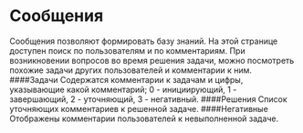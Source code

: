 Сообщения
=============
Сообщения позволяют формировать базу знаний.
На этой странице доступен поиск по пользователям и по комментариям.
При возникновении вопросов во время решения задачи, можно посмотреть похожие задачи
других пользователей и комментарии к ним.
####Задачи
Содержатся комментарии к задачам и цифры, указывающие какой комментарий; 
0 - инициирующий, 1 - завершающий, 2 - уточняющий, 3 - негативный.
####Решения
Список уточняющих комментариев к решенной задаче. 
####Негативные
Отображены комментарии пользователей к невыполненной задаче.
